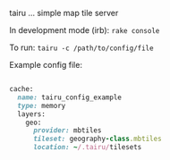 tairu ... simple map tile server

In development mode (irb): `rake console`

To run: `tairu -c /path/to/config/file`

Example config file:

```ruby

cache:
  name: tairu_config_example
  type: memory
  layers:
    geo:
      provider: mbtiles
      tileset: geography-class.mbtiles
      location: ~/.tairu/tilesets